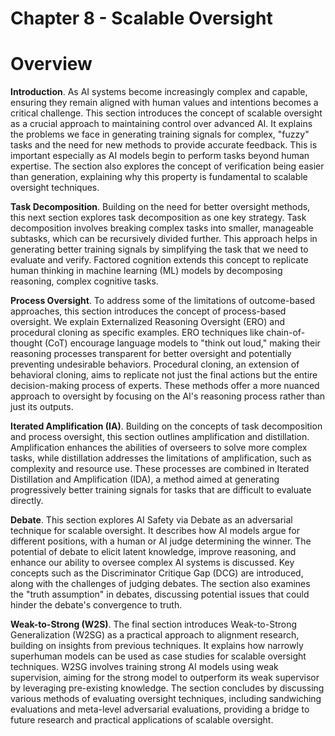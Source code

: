 # Chapter 8 - Scalable Oversight

# Overview

**Introduction**. As AI systems become increasingly complex and capable, ensuring they remain aligned with human values and intentions becomes a critical challenge. This section introduces the concept of scalable oversight as a crucial approach to maintaining control over advanced AI. It explains the problems we face in generating training signals for complex, "fuzzy" tasks and the need for new methods to provide accurate feedback. This is important especially as AI models begin to perform tasks beyond human expertise. The section also explores the concept of verification being easier than generation, explaining why this property is fundamental to scalable oversight techniques.

**Task Decomposition**. Building on the need for better oversight methods, this next section explores task decomposition as one key strategy. Task decomposition involves breaking complex tasks into smaller, manageable subtasks, which can be recursively divided further. This approach helps in generating better training signals by simplifying the task that we need to evaluate and verify. Factored cognition extends this concept to replicate human thinking in machine learning (ML) models by decomposing reasoning, complex cognitive tasks.

**Process Oversight**. To address some of the limitations of outcome-based approaches, this section introduces the concept of process-based oversight. We explain Externalized Reasoning Oversight (ERO) and procedural cloning as specific examples. ERO techniques like chain-of-thought (CoT) encourage language models to "think out loud," making their reasoning processes transparent for better oversight and potentially preventing undesirable behaviors. Procedural cloning, an extension of behavioral cloning, aims to replicate not just the final actions but the entire decision-making process of experts. These methods offer a more nuanced approach to oversight by focusing on the AI's reasoning process rather than just its outputs.

**Iterated Amplification (IA)**. Building on the concepts of task decomposition and process oversight, this section outlines amplification and distillation. Amplification enhances the abilities of overseers to solve more complex tasks, while distillation addresses the limitations of amplification, such as complexity and resource use. These processes are combined in Iterated Distillation and Amplification (IDA), a method aimed at generating progressively better training signals for tasks that are difficult to evaluate directly.

**Debate**. This section explores AI Safety via Debate as an adversarial technique for scalable oversight. It describes how AI models argue for different positions, with a human or AI judge determining the winner. The potential of debate to elicit latent knowledge, improve reasoning, and enhance our ability to oversee complex AI systems is discussed. Key concepts such as the Discriminator Critique Gap (DCG) are introduced, along with the challenges of judging debates. The section also examines the "truth assumption" in debates, discussing potential issues that could hinder the debate's convergence to truth.

**Weak-to-Strong (W2S)**. The final section introduces Weak-to-Strong Generalization (W2SG) as a practical approach to alignment research, building on insights from previous techniques. It explains how narrowly superhuman models can be used as case studies for scalable oversight techniques. W2SG involves training strong AI models using weak supervision, aiming for the strong model to outperform its weak supervisor by leveraging pre-existing knowledge. The section concludes by discussing various methods of evaluating oversight techniques, including sandwiching evaluations and meta-level adversarial evaluations, providing a bridge to future research and practical applications of scalable oversight.